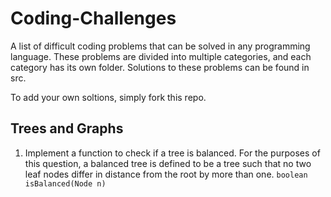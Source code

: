 Coding-Challenges
=========
A list of difficult coding problems that can be solved in any programming language. These problems are divided into multiple categories, and each category has its own folder. Solutions to these problems can be found in src.

To add your own soltions, simply fork this repo.

## Trees and Graphs
1. Implement a function to check if a tree is balanced. For the purposes of this question,
a balanced tree is defined to be a tree such that no two leaf nodes differ in distance
from the root by more than one. ```boolean isBalanced(Node n)```
